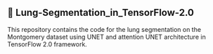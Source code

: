 ## 🦉 Lung-Segmentation_in_TensorFlow-2.0
This repository contains the code for the lung segmentation on the Montgomery dataset using UNET and attention UNET architecture in TensorFlow 2.0 framework.



